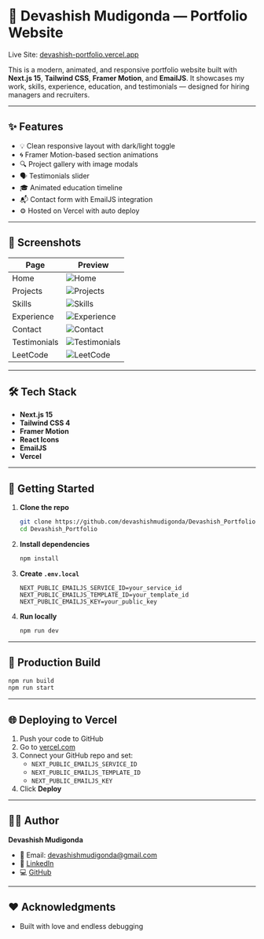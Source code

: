 # 💼 Devashish Mudigonda — Portfolio Website

Live Site: [devashish-portfolio.vercel.app](https://devashish-portfolio-two.vercel.app/)

This is a modern, animated, and responsive portfolio website built with **Next.js 15**, **Tailwind CSS**, **Framer Motion**, and **EmailJS**. It showcases my work, skills, experience, education, and testimonials — designed for hiring managers and recruiters.

---

## ✨ Features

- 💡 Clean responsive layout with dark/light toggle
- 🌀 Framer Motion-based section animations
- 🔍 Project gallery with image modals
- 🗣️ Testimonials slider
- 🎓 Animated education timeline
- 📬 Contact form with EmailJS integration
- ⚙️ Hosted on Vercel with auto deploy

---

## 📸 Screenshots

| Page          | Preview |
|---------------|---------|
| Home          | ![Home](/public/screenshots/home.png) |
| Projects      | ![Projects](/public/screenshots/projects.png) |
| Skills        | ![Skills](/public/screenshots/skills.png) |
| Experience    | ![Experience](/public/screenshots/experience.png) |
| Contact       | ![Contact](/public/screenshots/contact.png) |
| Testimonials  | ![Testimonials](/public/screenshots/testimonials.png) |
| LeetCode      | ![LeetCode](/public/screenshots/leetcode.png) |


---

## 🛠️ Tech Stack

- **Next.js 15**
- **Tailwind CSS 4**
- **Framer Motion**
- **React Icons**
- **EmailJS**
- **Vercel**

---

## 🚀 Getting Started

1. **Clone the repo**
   ```bash
   git clone https://github.com/devashishmudigonda/Devashish_Portfolio.git
   cd Devashish_Portfolio
   ```

2. **Install dependencies**
   ```bash
   npm install
   ```

3. **Create `.env.local`**
   ```
   NEXT_PUBLIC_EMAILJS_SERVICE_ID=your_service_id
   NEXT_PUBLIC_EMAILJS_TEMPLATE_ID=your_template_id
   NEXT_PUBLIC_EMAILJS_KEY=your_public_key
   ```

4. **Run locally**
   ```bash
   npm run dev
   ```

---

## 🧪 Production Build

```bash
npm run build
npm run start
```

---

## 🌐 Deploying to Vercel

1. Push your code to GitHub
2. Go to [vercel.com](https://vercel.com)
3. Connect your GitHub repo and set:
   - `NEXT_PUBLIC_EMAILJS_SERVICE_ID`
   - `NEXT_PUBLIC_EMAILJS_TEMPLATE_ID`
   - `NEXT_PUBLIC_EMAILJS_KEY`
4. Click **Deploy**

---

## 🙋‍♂️ Author

**Devashish Mudigonda**

- 📧 Email: [devashishmudigonda@gmail.com](mailto:devashishmudigonda@gmail.com)  
- 💼 [LinkedIn](https://www.linkedin.com/in/devashish-mudigonda-01822b222/)  
- 💻 [GitHub](https://github.com/devashishmudigonda)

---

## ❤️ Acknowledgments

- Built with love and endless debugging
